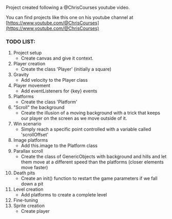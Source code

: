 Project created following a @ChrisCourses youtube video. 

You can find projects like this one on his youtube channel at [https://www.youtube.com/@ChrisCourses](https://www.youtube.com/@ChrisCourses)


### TODO LIST:

1. Project setup
    - Create canvas and give it context.
2. Player creation
    - Create the class 'Player' (initially a square)
3. Gravity
    - Add velocity to the Player class
4. Player movement
    - Add eventListeners for {key} events
5. Platforms
    - Create the class 'Platform'
6. "Scroll" the background
    - Create the illusion of a moving background with a trick that keeps our player on the screen as we move outside of it.
7. Win scenario
    - Simply reach a specific point controlled with a variable called 'scrollOffset'
8. Image platforms
    - Add this.image to the Platform class
9. Parallax scroll
    - Create the class of GenericObjects with background and hills and let them move at a different speed than the platforms (closer elements move faster)
10. Death pits
    - Create an init() function to restart the game parameters if we fall down a pit
11. Level creation
    - Add platforms to create a complete level
12. Fine-tuning
13. Sprite creation
    - Create player